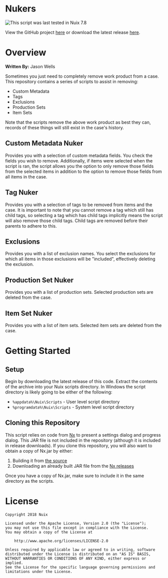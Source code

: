 Nukers
======

![This script was last tested in Nuix 7.8](https://img.shields.io/badge/Script%20Tested%20in%20Nuix-7.8-green.svg)

View the GitHub project [here](https://github.com/Nuix/Nukers) or download the latest release [here](https://github.com/Nuix/Nukers/releases).

# Overview

**Written By:** Jason Wells

Sometimes you just need to completely remove work product from a case.  This repository contains a series of scripts to assist in removing:

- Custom Metadata
- Tags
- Exclusions
- Production Sets
- Item Sets

Note that the scripts remove the above work product as best they can, records of these things will still exist in the case's history.

## Custom Metadata Nuker

Provides you with a selection of custom metadata fields.  You check the fields you wish to remove.  Additionally, if items were selected when the script is ran, the script allows you the option to only remove those fields from the selected items in addition to the option to remove those fields from all items in the case.

## Tag Nuker

Provides you with a selection of tags to be removed from items and the case.  It is important to note that you cannot remove a tag which still has child tags, so selecting a tag which has child tags implicitly means the script will also remove those child tags.  Child tags are removed before their parents to adhere to this.

## Exclusions

Provides you with a list of exclusion names.  You select the exclusions for which all items in those exclusions will be "included", effectively deleting the exclusion.

## Production Set Nuker

Provides you with a list of production sets.  Selected production sets are deleted from the case.

## Item Set Nuker

Provides you with a list of item sets.  Selected item sets are deleted from the case.

# Getting Started

## Setup

Begin by downloading the latest release of this code.  Extract the contents of the archive into your Nuix scripts directory.  In Windows the script directory is likely going to be either of the following:

- `%appdata%\Nuix\Scripts` - User level script directory
- `%programdata%\Nuix\Scripts` - System level script directory

## Cloning this Repository

This script relies on code from [Nx](https://github.com/Nuix/Nx) to present a settings dialog and progress dialog.  This JAR file is not included in the repository (although it is included in release downloads).  If you clone this repository, you will also want to obtain a copy of Nx.jar by either:
1. Building it from [the source](https://github.com/Nuix/Nx)
2. Downloading an already built JAR file from the [Nx releases](https://github.com/Nuix/Nx/releases)

Once you have a copy of Nx.jar, make sure to include it in the same directory as the scripts.

# License

```
Copyright 2018 Nuix

Licensed under the Apache License, Version 2.0 (the "License");
you may not use this file except in compliance with the License.
You may obtain a copy of the License at

    http://www.apache.org/licenses/LICENSE-2.0

Unless required by applicable law or agreed to in writing, software
distributed under the License is distributed on an "AS IS" BASIS,
WITHOUT WARRANTIES OR CONDITIONS OF ANY KIND, either express or implied.
See the License for the specific language governing permissions and
limitations under the License.
```